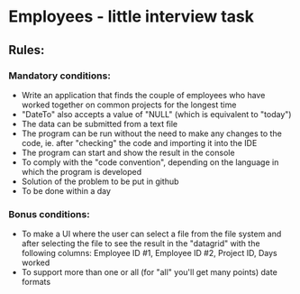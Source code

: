 # Employees - little interview task

## Rules:

### Mandatory conditions:

- Write an application that finds the couple of employees who have worked together on common projects for the longest time
- "DateTo" also accepts a value of "NULL" (which is equivalent to "today")
- The data can be submitted from a text file
- The program can be run without the need to make any changes to the code, ie. after "checking" the code and importing it into the IDE
- The program can start and show the result in the console
- To comply with the "code convention", depending on the language in which the program is developed
- Solution of the problem to be put in github
- To be done within a day

### Bonus conditions:

- To make a UI where the user can select a file from the file system and after selecting the file to see the result in the "datagrid" with the following columns: Employee ID #1, Employee ID #2, Project ID, Days worked
- To support more than one or all (for "all" you'll get many points) date formats
